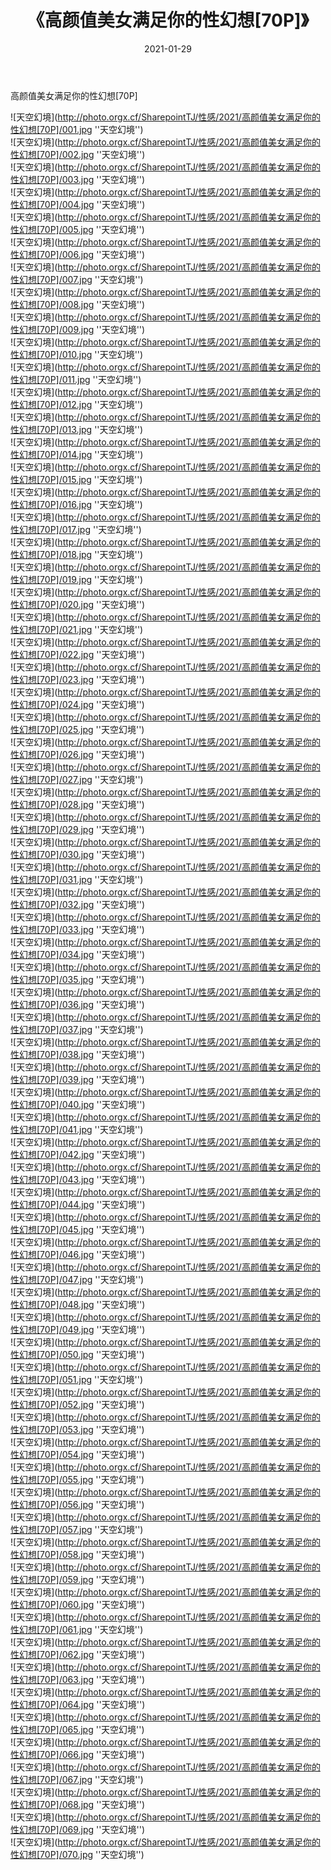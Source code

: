 ﻿---
layout: post
title:  《高颜值美女满足你的性幻想[70P]》
date:   2021-01-29
img: http://photo.orgx.cf/SharepointTJ/性感/2021/高颜值美女满足你的性幻想[70P]/000.jpg
categories: [美女, 性感, 泳衣]
---

高颜值美女满足你的性幻想[70P]



![天空幻境](http://photo.orgx.cf/SharepointTJ/性感/2021/高颜值美女满足你的性幻想[70P]/001.jpg ''天空幻境'') <br>
![天空幻境](http://photo.orgx.cf/SharepointTJ/性感/2021/高颜值美女满足你的性幻想[70P]/002.jpg ''天空幻境'') <br>
![天空幻境](http://photo.orgx.cf/SharepointTJ/性感/2021/高颜值美女满足你的性幻想[70P]/003.jpg ''天空幻境'') <br>
![天空幻境](http://photo.orgx.cf/SharepointTJ/性感/2021/高颜值美女满足你的性幻想[70P]/004.jpg ''天空幻境'') <br>
![天空幻境](http://photo.orgx.cf/SharepointTJ/性感/2021/高颜值美女满足你的性幻想[70P]/005.jpg ''天空幻境'') <br>
![天空幻境](http://photo.orgx.cf/SharepointTJ/性感/2021/高颜值美女满足你的性幻想[70P]/006.jpg ''天空幻境'') <br>
![天空幻境](http://photo.orgx.cf/SharepointTJ/性感/2021/高颜值美女满足你的性幻想[70P]/007.jpg ''天空幻境'') <br>
![天空幻境](http://photo.orgx.cf/SharepointTJ/性感/2021/高颜值美女满足你的性幻想[70P]/008.jpg ''天空幻境'') <br>
![天空幻境](http://photo.orgx.cf/SharepointTJ/性感/2021/高颜值美女满足你的性幻想[70P]/009.jpg ''天空幻境'') <br>
![天空幻境](http://photo.orgx.cf/SharepointTJ/性感/2021/高颜值美女满足你的性幻想[70P]/010.jpg ''天空幻境'') <br>
![天空幻境](http://photo.orgx.cf/SharepointTJ/性感/2021/高颜值美女满足你的性幻想[70P]/011.jpg ''天空幻境'') <br>
![天空幻境](http://photo.orgx.cf/SharepointTJ/性感/2021/高颜值美女满足你的性幻想[70P]/012.jpg ''天空幻境'') <br>
![天空幻境](http://photo.orgx.cf/SharepointTJ/性感/2021/高颜值美女满足你的性幻想[70P]/013.jpg ''天空幻境'') <br>
![天空幻境](http://photo.orgx.cf/SharepointTJ/性感/2021/高颜值美女满足你的性幻想[70P]/014.jpg ''天空幻境'') <br>
![天空幻境](http://photo.orgx.cf/SharepointTJ/性感/2021/高颜值美女满足你的性幻想[70P]/015.jpg ''天空幻境'') <br>
![天空幻境](http://photo.orgx.cf/SharepointTJ/性感/2021/高颜值美女满足你的性幻想[70P]/016.jpg ''天空幻境'') <br>
![天空幻境](http://photo.orgx.cf/SharepointTJ/性感/2021/高颜值美女满足你的性幻想[70P]/017.jpg ''天空幻境'') <br>
![天空幻境](http://photo.orgx.cf/SharepointTJ/性感/2021/高颜值美女满足你的性幻想[70P]/018.jpg ''天空幻境'') <br>
![天空幻境](http://photo.orgx.cf/SharepointTJ/性感/2021/高颜值美女满足你的性幻想[70P]/019.jpg ''天空幻境'') <br>
![天空幻境](http://photo.orgx.cf/SharepointTJ/性感/2021/高颜值美女满足你的性幻想[70P]/020.jpg ''天空幻境'') <br>
![天空幻境](http://photo.orgx.cf/SharepointTJ/性感/2021/高颜值美女满足你的性幻想[70P]/021.jpg ''天空幻境'') <br>
![天空幻境](http://photo.orgx.cf/SharepointTJ/性感/2021/高颜值美女满足你的性幻想[70P]/022.jpg ''天空幻境'') <br>
![天空幻境](http://photo.orgx.cf/SharepointTJ/性感/2021/高颜值美女满足你的性幻想[70P]/023.jpg ''天空幻境'') <br>
![天空幻境](http://photo.orgx.cf/SharepointTJ/性感/2021/高颜值美女满足你的性幻想[70P]/024.jpg ''天空幻境'') <br>
![天空幻境](http://photo.orgx.cf/SharepointTJ/性感/2021/高颜值美女满足你的性幻想[70P]/025.jpg ''天空幻境'') <br>
![天空幻境](http://photo.orgx.cf/SharepointTJ/性感/2021/高颜值美女满足你的性幻想[70P]/026.jpg ''天空幻境'') <br>
![天空幻境](http://photo.orgx.cf/SharepointTJ/性感/2021/高颜值美女满足你的性幻想[70P]/027.jpg ''天空幻境'') <br>
![天空幻境](http://photo.orgx.cf/SharepointTJ/性感/2021/高颜值美女满足你的性幻想[70P]/028.jpg ''天空幻境'') <br>
![天空幻境](http://photo.orgx.cf/SharepointTJ/性感/2021/高颜值美女满足你的性幻想[70P]/029.jpg ''天空幻境'') <br>
![天空幻境](http://photo.orgx.cf/SharepointTJ/性感/2021/高颜值美女满足你的性幻想[70P]/030.jpg ''天空幻境'') <br>
![天空幻境](http://photo.orgx.cf/SharepointTJ/性感/2021/高颜值美女满足你的性幻想[70P]/031.jpg ''天空幻境'') <br>
![天空幻境](http://photo.orgx.cf/SharepointTJ/性感/2021/高颜值美女满足你的性幻想[70P]/032.jpg ''天空幻境'') <br>
![天空幻境](http://photo.orgx.cf/SharepointTJ/性感/2021/高颜值美女满足你的性幻想[70P]/033.jpg ''天空幻境'') <br>
![天空幻境](http://photo.orgx.cf/SharepointTJ/性感/2021/高颜值美女满足你的性幻想[70P]/034.jpg ''天空幻境'') <br>
![天空幻境](http://photo.orgx.cf/SharepointTJ/性感/2021/高颜值美女满足你的性幻想[70P]/035.jpg ''天空幻境'') <br>
![天空幻境](http://photo.orgx.cf/SharepointTJ/性感/2021/高颜值美女满足你的性幻想[70P]/036.jpg ''天空幻境'') <br>
![天空幻境](http://photo.orgx.cf/SharepointTJ/性感/2021/高颜值美女满足你的性幻想[70P]/037.jpg ''天空幻境'') <br>
![天空幻境](http://photo.orgx.cf/SharepointTJ/性感/2021/高颜值美女满足你的性幻想[70P]/038.jpg ''天空幻境'') <br>
![天空幻境](http://photo.orgx.cf/SharepointTJ/性感/2021/高颜值美女满足你的性幻想[70P]/039.jpg ''天空幻境'') <br>
![天空幻境](http://photo.orgx.cf/SharepointTJ/性感/2021/高颜值美女满足你的性幻想[70P]/040.jpg ''天空幻境'') <br>
![天空幻境](http://photo.orgx.cf/SharepointTJ/性感/2021/高颜值美女满足你的性幻想[70P]/041.jpg ''天空幻境'') <br>
![天空幻境](http://photo.orgx.cf/SharepointTJ/性感/2021/高颜值美女满足你的性幻想[70P]/042.jpg ''天空幻境'') <br>
![天空幻境](http://photo.orgx.cf/SharepointTJ/性感/2021/高颜值美女满足你的性幻想[70P]/043.jpg ''天空幻境'') <br>
![天空幻境](http://photo.orgx.cf/SharepointTJ/性感/2021/高颜值美女满足你的性幻想[70P]/044.jpg ''天空幻境'') <br>
![天空幻境](http://photo.orgx.cf/SharepointTJ/性感/2021/高颜值美女满足你的性幻想[70P]/045.jpg ''天空幻境'') <br>
![天空幻境](http://photo.orgx.cf/SharepointTJ/性感/2021/高颜值美女满足你的性幻想[70P]/046.jpg ''天空幻境'') <br>
![天空幻境](http://photo.orgx.cf/SharepointTJ/性感/2021/高颜值美女满足你的性幻想[70P]/047.jpg ''天空幻境'') <br>
![天空幻境](http://photo.orgx.cf/SharepointTJ/性感/2021/高颜值美女满足你的性幻想[70P]/048.jpg ''天空幻境'') <br>
![天空幻境](http://photo.orgx.cf/SharepointTJ/性感/2021/高颜值美女满足你的性幻想[70P]/049.jpg ''天空幻境'') <br>
![天空幻境](http://photo.orgx.cf/SharepointTJ/性感/2021/高颜值美女满足你的性幻想[70P]/050.jpg ''天空幻境'') <br>
![天空幻境](http://photo.orgx.cf/SharepointTJ/性感/2021/高颜值美女满足你的性幻想[70P]/051.jpg ''天空幻境'') <br>
![天空幻境](http://photo.orgx.cf/SharepointTJ/性感/2021/高颜值美女满足你的性幻想[70P]/052.jpg ''天空幻境'') <br>
![天空幻境](http://photo.orgx.cf/SharepointTJ/性感/2021/高颜值美女满足你的性幻想[70P]/053.jpg ''天空幻境'') <br>
![天空幻境](http://photo.orgx.cf/SharepointTJ/性感/2021/高颜值美女满足你的性幻想[70P]/054.jpg ''天空幻境'') <br>
![天空幻境](http://photo.orgx.cf/SharepointTJ/性感/2021/高颜值美女满足你的性幻想[70P]/055.jpg ''天空幻境'') <br>
![天空幻境](http://photo.orgx.cf/SharepointTJ/性感/2021/高颜值美女满足你的性幻想[70P]/056.jpg ''天空幻境'') <br>
![天空幻境](http://photo.orgx.cf/SharepointTJ/性感/2021/高颜值美女满足你的性幻想[70P]/057.jpg ''天空幻境'') <br>
![天空幻境](http://photo.orgx.cf/SharepointTJ/性感/2021/高颜值美女满足你的性幻想[70P]/058.jpg ''天空幻境'') <br>
![天空幻境](http://photo.orgx.cf/SharepointTJ/性感/2021/高颜值美女满足你的性幻想[70P]/059.jpg ''天空幻境'') <br>
![天空幻境](http://photo.orgx.cf/SharepointTJ/性感/2021/高颜值美女满足你的性幻想[70P]/060.jpg ''天空幻境'') <br>
![天空幻境](http://photo.orgx.cf/SharepointTJ/性感/2021/高颜值美女满足你的性幻想[70P]/061.jpg ''天空幻境'') <br>
![天空幻境](http://photo.orgx.cf/SharepointTJ/性感/2021/高颜值美女满足你的性幻想[70P]/062.jpg ''天空幻境'') <br>
![天空幻境](http://photo.orgx.cf/SharepointTJ/性感/2021/高颜值美女满足你的性幻想[70P]/063.jpg ''天空幻境'') <br>
![天空幻境](http://photo.orgx.cf/SharepointTJ/性感/2021/高颜值美女满足你的性幻想[70P]/064.jpg ''天空幻境'') <br>
![天空幻境](http://photo.orgx.cf/SharepointTJ/性感/2021/高颜值美女满足你的性幻想[70P]/065.jpg ''天空幻境'') <br>
![天空幻境](http://photo.orgx.cf/SharepointTJ/性感/2021/高颜值美女满足你的性幻想[70P]/066.jpg ''天空幻境'') <br>
![天空幻境](http://photo.orgx.cf/SharepointTJ/性感/2021/高颜值美女满足你的性幻想[70P]/067.jpg ''天空幻境'') <br>
![天空幻境](http://photo.orgx.cf/SharepointTJ/性感/2021/高颜值美女满足你的性幻想[70P]/068.jpg ''天空幻境'') <br>
![天空幻境](http://photo.orgx.cf/SharepointTJ/性感/2021/高颜值美女满足你的性幻想[70P]/069.jpg ''天空幻境'') <br>
![天空幻境](http://photo.orgx.cf/SharepointTJ/性感/2021/高颜值美女满足你的性幻想[70P]/070.jpg ''天空幻境'') <br>